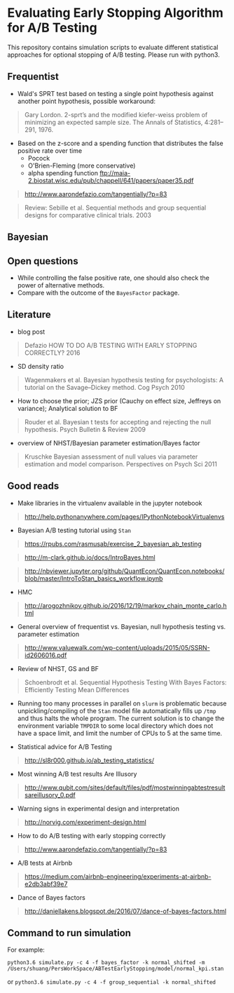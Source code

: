 # Evaluating Early Stopping Algorithm for A/B Testing
This repository contains simulation scripts to evaluate different statistical approaches for optional stopping of A/B testing.
Please run with python3.

## Frequentist

- Wald's SPRT test based on testing a single point hypothesis against another 
point hypothesis, possible workaround:

>  Gary Lordon. 2-sprt’s and the modified kiefer-weiss problem of minimizing an expected sample size. The Annals of Statistics, 4:281–291, 1976.

- Based on the z-score and a spending function that distributes the false 
positive rate over time 
	- Pocock 
	- O'Brien-Fleming (more conservative)
	- alpha spending function ftp://maia-2.biostat.wisc.edu/pub/chappell/641/papers/paper35.pdf

> http://www.aarondefazio.com/tangentially/?p=83

> Review: Sebille et al. Sequential methods and group sequential designs for comparative clinical trials. 2003

## Bayesian

Open questions
----
- While controlling the false positive rate, one should also check the power of alternative methods.
- Compare with the outcome of the `BayesFactor` package.

Literature
-----
- blog post

> Defazio HOW TO DO A/B TESTING WITH EARLY STOPPING CORRECTLY? 2016

- SD density ratio 

> Wagenmakers et al. Bayesian hypothesis testing for psychologists: A tutorial on the Savage–Dickey method. Cog Psych 2010 

- How to choose the prior; JZS prior (Cauchy on effect size, Jeffreys on variance); Analytical solution to BF
	
> Rouder et al. Bayesian t tests for accepting and rejecting the null hypothesis. Psych Bulletin & Review 2009

- overview of NHST/Bayesian parameter estimation/Bayes factor

> Kruschke Bayesian assessment of null values via parameter estimation and model comparison. Perspectives on Psych Sci 2011


## Good reads
- Make libraries in the virtualenv available in the jupyter notebook

> http://help.pythonanywhere.com/pages/IPythonNotebookVirtualenvs

- Bayesian A/B testing tutorial using `Stan`

> https://rpubs.com/rasmusab/exercise_2_bayesian_ab_testing

> http://m-clark.github.io/docs/IntroBayes.html

> http://nbviewer.jupyter.org/github/QuantEcon/QuantEcon.notebooks/blob/master/IntroToStan_basics_workflow.ipynb

- HMC

> http://arogozhnikov.github.io/2016/12/19/markov_chain_monte_carlo.html

- General overview of frequentist vs. Bayesian, null hypothesis testing vs. parameter estimation

> http://www.valuewalk.com/wp-content/uploads/2015/05/SSRN-id2606016.pdf

- Review of NHST, GS and BF

> Schoenbrodt et al. Sequential Hypothesis Testing With Bayes Factors: Efficiently Testing Mean Differences

- Running too many processes in parallel on `slurm` is problematic because 
unpickling/compiling of the `Stan` model file automatically fills up `/tmp` and 
thus halts the whole program. The current solution is to change the environment
variable `TMPDIR` to some local directory which does not have a space limit, and
limit the number of CPUs to 5 at the same time.

- Statistical advice for A/B Testing

> http://sl8r000.github.io/ab_testing_statistics/

- Most winning A/B test results Are Illusory

> http://www.qubit.com/sites/default/files/pdf/mostwinningabtestresultsareillusory_0.pdf

- Warning signs in experimental design and interpretation

> http://norvig.com/experiment-design.html

- How to do A/B testing with early stopping correctly

> http://www.aarondefazio.com/tangentially/?p=83

- A/B tests at Airbnb

> https://medium.com/airbnb-engineering/experiments-at-airbnb-e2db3abf39e7

- Dance of Bayes factors

> http://daniellakens.blogspot.de/2016/07/dance-of-bayes-factors.html


## Command to run simulation
For example:

```python3.6 simulate.py -c 4 -f bayes_factor -k normal_shifted -m /Users/shuang/PersWorkSpace/ABTestEarlyStopping/model/normal_kpi.stan```

or
```python3.6 simulate.py -c 4 -f group_sequential -k normal_shifted```